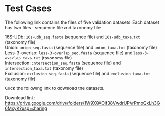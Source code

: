 # Test Cases
The following link contains the files of five validation datasets. Each dataset has two files - sequence file and taxonomy file:

16S-UDb: 	```16s-udb_seq.fasta``` (sequence file) 	 and  ```16s-udb_taxa.txt``` (taxonomy file)\
Union: 		```union_seq.fasta``` (sequence file) 	 	 and  ```union_taxa.txt``` (taxonomy file)\
Less-3-overlap: ```less-3-overlap_seq.fasta``` (sequence file) 	 and  ```less-3-overlap_taxa.txt``` (taxonomy file)\
Intersection: 	```intersection_seq.fasta``` (sequence file) 	 and  ```intersection_taxa.txt``` (taxonomy file)\
Exclusion: 	```exclusion_seq.fasta``` (sequence file) 	 and  ```exclusion_taxa.txt``` (taxonomy file)

Click the following link to download the datasets.

Download link: https://drive.google.com/drive/folders/1W9XQXOif38VwdrUPVrPmoQxLh3G6MxyK?usp=sharing

